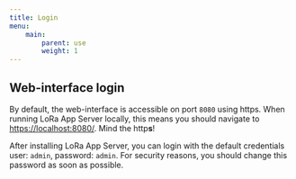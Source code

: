 ```yaml
---
title: Login
menu:
    main:
        parent: use
        weight: 1
---
```


## Web-interface login

By default, the web-interface is accessible on port `8080` using https.
When running LoRa App Server locally, this means you should navigate to
[https://localhost:8080/](https://localhost:8080). Mind the http**s**!

After installing LoRa App Server, you can login with the default credentials
user: `admin`, password: `admin`. For security reasons, you should change
this password as soon as possible.
